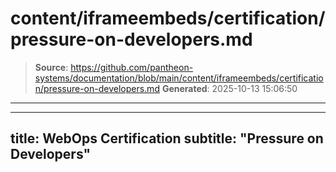 # content/iframeembeds/certification/pressure-on-developers.md

> **Source**: https://github.com/pantheon-systems/documentation/blob/main/content/iframeembeds/certification/pressure-on-developers.md
> **Generated**: 2025-10-13 15:06:50

---

---
title: WebOps Certification
subtitle: "Pressure on Developers"
---

<Partial file="certification-guide/pressure-on-developers.md" />
